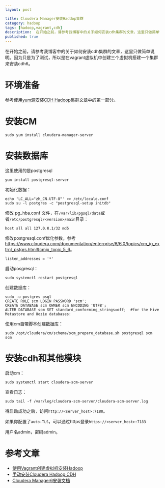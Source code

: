```yaml
---
layout: post

title: Cloudera Manager安装Haddop集群
category: hadoop
tags: [hadoop,vagrant,cdh]
description:  在开始之前，请参考我博客中的关于如何安装cdh集群的文章，这里只做简单说明。因为只是为了测试，所以是在vagrant虚拟机中创建三个虚拟机搭建一个集群来安装cdh6。
published: true
---
```


在开始之前，请参考我博客中的关于如何安装cdh集群的文章，这里只做简单说明。因为只是为了测试，所以是在vagrant虚拟机中创建三个虚拟机搭建一个集群来安装cdh6。

# 环境准备

参考[使用yum源安装CDH Hadoop集群](/2013/04/06/install-cloudera-cdh-by-yum.html)文章中的第一部分。

# 安装CM

    sudo yum install cloudera-manager-server

# 安装数据库

这里使用的是postgresql

    yum install postgresql-server

初始化数据：

    echo 'LC_ALL="zh_CN.UTF-8"' >> /etc/locale.conf
    sudo su -l postgres -c "postgresql-setup initdb"

修改 pg_hba.conf 文件，在`/var/lib/pgsql/data`或者`/etc/postgresql/<version>/main`目录：

    host all all 127.0.0.1/32 md5
  

修改postgresql.conf优化参数，参考<https://www.cloudera.com/documentation/enterprise/6/6.0/topics/cm_ig_extrnl_pstgrs.html#cmig_topic_5_6>。

    listen_addresses = '*'

启动posgresql：

    sudo systemctl restart postgresql

创建数据库：

    sudo -u postgres psql
    CREATE ROLE scm LOGIN PASSWORD 'scm';
    CREATE DATABASE scm OWNER scm ENCODING 'UTF8';
    ALTER DATABASE scm SET standard_conforming_strings=off;  #for the Hive Metastore and Oozie databases:

使用cm自带脚本创建数据库：

    sudo /opt/cloudera/cm/schema/scm_prepare_database.sh postgresql scm scm

# 安装cdh和其他模块

启动cm：

    sudo systemctl start cloudera-scm-server

查看日志：

    sudo tail -f /var/log/cloudera-scm-server/cloudera-scm-server.log

待启动成功之后，访问`http://<server_host>:7180`。

如果你配置了`auto-TLS`，可以通过https登录`https://<server_host>:7183`

用户名admin，密码admin。

# 参考文章

- [使用Vagrant创建虚拟机安装Hadoop](/2014/02/23/create-virtualbox-by-vagrant.html)
- [手动安装Cloudera Hadoop CDH](/2013/03/24/manual-install-Cloudera-Hadoop-CDH.html)
- [Cloudera Manager6安装文档](https://www.cloudera.com/documentation/enterprise/6/6.0/topics/installation.html)